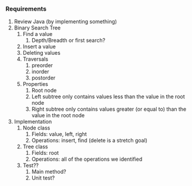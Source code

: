 ### Requirements

1. Review Java (by implementing something)
2. Binary Search Tree
   1. Find a value
      1. Depth/Breadth or first search?
   2. Insert a value
   3. Deleting values
   4. Traversals
      1. preorder
      2. inorder
      3. postorder
   5. Properties
      1. Root node
      2. Left subtree only contains values less than the value in the root node
      3. Right subtree only contains values greater (or equal to) than the value in the root node
3. Implementation
   1. Node class
      1. Fields: value, left, right
      2. Operations: insert, find (delete is a stretch goal)
   2. Tree class
      1. Fields: root
      2. Operations: all of the operations we identified
   3. Test??
      1. Main method?
      2. Unit test?
